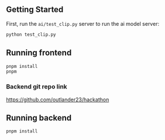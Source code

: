 ## Getting Started

First, run the `ai/test_clip.py` server to run the ai model server:
```python 
python test_clip.py
```
## Running frontend
```bash
pnpm install
pnpm 
```

### Backend git repo link
https://github.com/outlander23/hackathon


## Running backend
```bash
pnpm install
```
